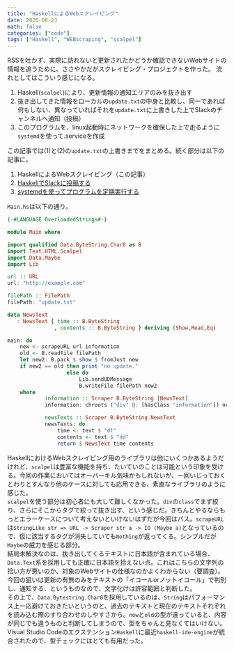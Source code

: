 ```yaml
---
title: "HaskellによるWebスクレイピング"
date: 2020-08-23
math: false
categories: ["code"]
tags: ["Haskell", "WEBscraping", "scalpel"]
---
```

RSSを吐かず、実際に訪れないと更新されたかどうか確認できないWebサイトの情報を追うために、ささやかだがスクレイピング・プロジェクトを作った。
流れとしてはこういう感じになる。

1. Haskell(`scalpel`)により、更新情報の通知エリアのみを抜き出す
2. 抜き出してきた情報をローカルの`update.txt`の中身と比較し、同一であれば何もしない、異なっていればそれを`update.txt`に上書きした上でSlackのチャンネルへ通知（投稿）
3. このプログラムを、linux起動時にネットワークを確保した上で走るように`systemd`を使って.serviceを作成

この記事では(1)と(2)の`update.txt`の上書きまでをまとめる。続く部分は以下の記事に。

1. HaskellによるWebスクレイピング（この記事）
2. [HaskellでSlackに投稿する](@/post/posttoslack.md)
3. [systemdを使ってプログラムを定期実行する](@/post/systemd-service.md)

`Main.hs`は以下の通り。

```hs
{-#LANGUAGE OverloadedStrings#-}

module Main where

import qualified Data.ByteString.Char8 as B
import Text.HTML.Scalpel
import Data.Maybe
import Lib

url :: URL
url: "http://example.com"

filePath :: FilePath
filePath: "update.txt"

data NewsText
   : NewsText { time :: B.ByteString
               , contents :: B.ByteString } deriving (Show,Read,Eq)

main: do
    new <- scrapeURL url information
    old <- B.readFile filePath
    let new2: B.pack $ show $ fromJust new
    if new2 == old then print "no update."
                   else do
                       Lib.sendUDMessage
                       B.writeFile filePath new2
    where
            information :: Scraper B.ByteString [NewsText]
            information: chroots ("div" @: [hasClass "information"]) newsTexts

            newsTexts :: Scraper B.ByteString NewsText
            newsTexts: do
                time <- text $ "dt"
                contents <- text $ "dd"
                return $ NewsText time contents
```

HaskellにおけるWebスクレイピング用のライブラリは他にいくつかあるようだけれど、`scalpel`は豊富な機能を持ち、たいていのことは可能という印象を受ける。今回の作業においてはオーバーキル気味かもしれないが、一回いじっておくとわりとすんなり他のケースに対しても応用できる、素直なライブラリのように感じた。  
`scalpel`を使う部分は初心者にも大して難しくなかった。`div`の`class`でまず絞り、さらにそこからタグで絞って抜き出す、という感じだ。きちんとやるならもっとエラーケースについて考えないといけないはずだが今回はパス。`scrapeURL`は`StringLike str => URL -> Scraper str a -> IO (Maybe a)`となっているので、仮に該当するタグが消失していても`Nothing`が返ってくる。シンプルだが`Maybe`の威力を感じる部分。  
結局未解決なのは、抜き出してくるテキストに日本語が含まれている場合、`Data.Text`系を採用しても正確に日本語を拾えない点。これはこちらの文字列の拾い方が悪いのか、対象のWebサイトの仕様なのかよくわからない（要調査）。今回の狙いは更新の有無のみをテキストの「イコールorノットイコール」で判別し、通知する、というものなので、文字化けは許容範囲と判断した。  
その上で、`Data.Bytestring.Char8`を採用しているのは、`String`はパフォーマンス上一応避けておきたいというのと、過去のテキストと現在のテキストそれぞれを読み込む際のすり合わせのしやすさから。`now`と`old`の型が違っていると、内容が同じでも違うものと判断してしまうので、型をちゃんと見なくてはいけない。Visual Studio Codeのエクステンション`Haskell`に最近`haskell-ide-engine`が統合されたので、型チェックにはとても有用だった。
